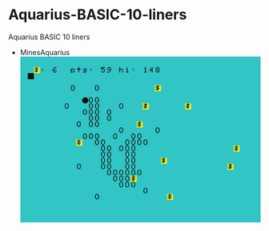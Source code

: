 # Aquarius-BASIC-10-liners
Aquarius BASIC 10 liners

- MinesAquarius
![MinesAquarius](MinesAquarius.jpg)
